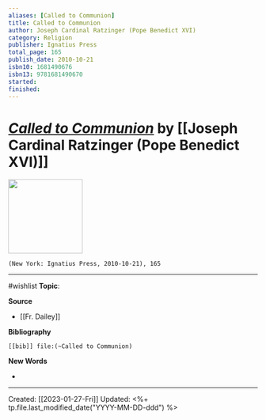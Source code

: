 ```yaml
---
aliases: [Called to Communion]
title: Called to Communion
author: Joseph Cardinal Ratzinger (Pope Benedict XVI)
category: Religion
publisher: Ignatius Press
total_page: 165
publish_date: 2010-10-21
isbn10: 1681490676
isbn13: 9781681490670
started: 
finished: 
---
```

# *[Called to Communion](https://ignatius.com/called-to-communion-ctcp/)* by [[Joseph Cardinal Ratzinger (Pope Benedict XVI)]]

<img src="http://books.google.com/books/content?id=G8b2DQAAQBAJ&printsec=frontcover&img=1&zoom=1&edge=curl&source=gbs_api" width=150>

`(New York: Ignatius Press, 2010-10-21), 165`

--- 
#wishlist
**Topic**: 

**Source**
- [[Fr. Dailey]]


**Bibliography**

```query
[[bib]] file:(~Called to Communion)
```
 

**New Words**

- 

---
Created: [[2023-01-27-Fri]]
Updated: <%+ tp.file.last_modified_date("YYYY-MM-DD-ddd") %>
